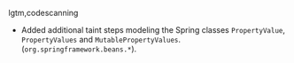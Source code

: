 lgtm,codescanning
* Added additional taint steps modeling the Spring classes `PropertyValue`, `PropertyValues` and `MutablePropertyValues`. (`org.springframework.beans.*`).
